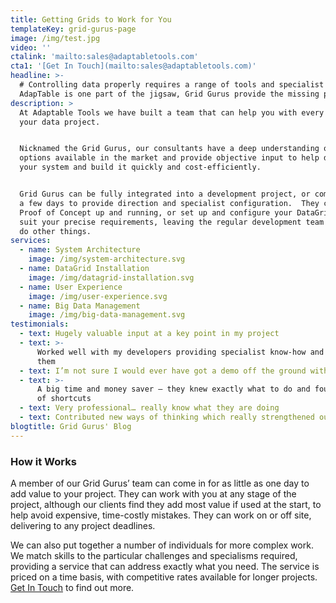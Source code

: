 ```yaml
---
title: Getting Grids to Work for You
templateKey: grid-gurus-page
image: /img/test.jpg
video: ''
ctalink: 'mailto:sales@adaptabletools.com'
cta1: '[Get In Touch](mailto:sales@adaptabletools.com)'
headline: >-
  # Controlling data properly requires a range of tools and specialist skills: 
  AdapTable is one part of the jigsaw, Grid Gurus provide the missing pieces.
description: >
  At Adaptable Tools we have built a team that can help you with every aspect of
  your data project. 


  Nicknamed the Grid Gurus, our consultants have a deep understanding of all the
  options available in the market and provide objective input to help design
  your system and build it quickly and cost-efficiently.  


  Grid Gurus can be fully integrated into a development project, or come in for
  a few days to provide direction and specialist configuration.  They can get a
  Proof of Concept up and running, or set up and configure your DataGrids to
  suit your precise requirements, leaving the regular development team free to
  do other things.
services:
  - name: System Architecture
    image: /img/system-architecture.svg
  - name: DataGrid Installation
    image: /img/datagrid-installation.svg
  - name: User Experience
    image: /img/user-experience.svg
  - name: Big Data Management
    image: /img/big-data-management.svg
testimonials:
  - text: Hugely valuable input at a key point in my project
  - text: >-
      Worked well with my developers providing specialist know-how and training
      them
  - text: I’m not sure I would ever have got a demo off the ground without them
  - text: >-
      A big time and money saver – they knew exactly what to do and found lots
      of shortcuts
  - text: Very professional… really know what they are doing
  - text: Contributed new ways of thinking which really strengthened our approach
blogtitle: Grid Gurus' Blog
---
```


### How it Works

A member of our Grid Gurus’ team can come in for as little as one day to add value to your project. They can work with you at any stage of the project, although our clients find they add most value if used at the start, to help avoid expensive, time-costly mistakes. They can work on or off site, delivering to any project deadlines.

We can also put together a number of individuals for more complex work. We match skills to the particular challenges and specialisms required, providing a service that can address exactly what you need. The service is priced on a time basis, with competitive rates available for longer projects. [Get In Touch](mailto:sales@adaptabletools.com) to find out more.

